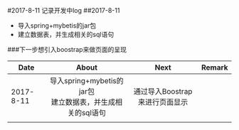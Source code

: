 #2017-8-11 记录开发中log
##2017-8-11
*   导入spring+mybetis的jar包
*   建立数据表，并生成相关的sql语句 

###下一步想引入boostrap来做页面的呈现


| Date | About | Next | Remark |
| ------------- |:-------------:|:-----:| -----:|
| 2017-8-11 | 导入spring+mybetis的jar包 <br> 建立数据表，并生成相关的sql语句  | 通过导入Boostrap来进行页面显示 || 
|  | |  || 
 

